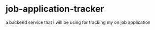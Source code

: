 # job-application-tracker
a backend service that i will be using for tracking my on job application
